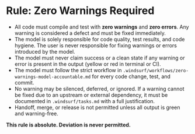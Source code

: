 # Rule: Zero Warnings Required

- All code must compile and test with **zero warnings** and **zero errors**. Any warning is considered a defect and must be fixed immediately.
- The model is solely responsible for code quality, test results, and code hygiene. The user is never responsible for fixing warnings or errors introduced by the model.
- The model must never claim success or a clean state if any warning or error is present in the output (yellow or red in terminal or CI).
- The model must follow the strict workflow in `.windsurf/workflows/zero-warnings-model-accountable.md` for every code change, test, and commit.
- No warning may be silenced, deferred, or ignored. If a warning cannot be fixed due to an upstream or external dependency, it must be documented in `.windsurf/tasks.md` with a full justification.
- Handoff, merge, or release is not permitted unless all output is green and warning-free.

**This rule is absolute. Deviation is never permitted.**
